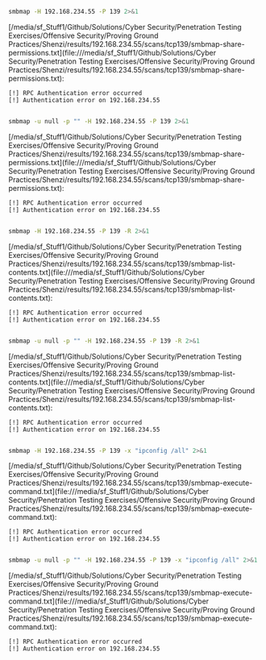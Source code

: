 ```bash
smbmap -H 192.168.234.55 -P 139 2>&1
```

[/media/sf_Stuff1/Github/Solutions/Cyber Security/Penetration Testing Exercises/Offensive Security/Proving Ground Practices/Shenzi/results/192.168.234.55/scans/tcp139/smbmap-share-permissions.txt](file:///media/sf_Stuff1/Github/Solutions/Cyber Security/Penetration Testing Exercises/Offensive Security/Proving Ground Practices/Shenzi/results/192.168.234.55/scans/tcp139/smbmap-share-permissions.txt):

```
[!] RPC Authentication error occurred
[!] Authentication error on 192.168.234.55


```
```bash
smbmap -u null -p "" -H 192.168.234.55 -P 139 2>&1
```

[/media/sf_Stuff1/Github/Solutions/Cyber Security/Penetration Testing Exercises/Offensive Security/Proving Ground Practices/Shenzi/results/192.168.234.55/scans/tcp139/smbmap-share-permissions.txt](file:///media/sf_Stuff1/Github/Solutions/Cyber Security/Penetration Testing Exercises/Offensive Security/Proving Ground Practices/Shenzi/results/192.168.234.55/scans/tcp139/smbmap-share-permissions.txt):

```
[!] RPC Authentication error occurred
[!] Authentication error on 192.168.234.55


```
```bash
smbmap -H 192.168.234.55 -P 139 -R 2>&1
```

[/media/sf_Stuff1/Github/Solutions/Cyber Security/Penetration Testing Exercises/Offensive Security/Proving Ground Practices/Shenzi/results/192.168.234.55/scans/tcp139/smbmap-list-contents.txt](file:///media/sf_Stuff1/Github/Solutions/Cyber Security/Penetration Testing Exercises/Offensive Security/Proving Ground Practices/Shenzi/results/192.168.234.55/scans/tcp139/smbmap-list-contents.txt):

```
[!] RPC Authentication error occurred
[!] Authentication error on 192.168.234.55


```
```bash
smbmap -u null -p "" -H 192.168.234.55 -P 139 -R 2>&1
```

[/media/sf_Stuff1/Github/Solutions/Cyber Security/Penetration Testing Exercises/Offensive Security/Proving Ground Practices/Shenzi/results/192.168.234.55/scans/tcp139/smbmap-list-contents.txt](file:///media/sf_Stuff1/Github/Solutions/Cyber Security/Penetration Testing Exercises/Offensive Security/Proving Ground Practices/Shenzi/results/192.168.234.55/scans/tcp139/smbmap-list-contents.txt):

```
[!] RPC Authentication error occurred
[!] Authentication error on 192.168.234.55


```
```bash
smbmap -H 192.168.234.55 -P 139 -x "ipconfig /all" 2>&1
```

[/media/sf_Stuff1/Github/Solutions/Cyber Security/Penetration Testing Exercises/Offensive Security/Proving Ground Practices/Shenzi/results/192.168.234.55/scans/tcp139/smbmap-execute-command.txt](file:///media/sf_Stuff1/Github/Solutions/Cyber Security/Penetration Testing Exercises/Offensive Security/Proving Ground Practices/Shenzi/results/192.168.234.55/scans/tcp139/smbmap-execute-command.txt):

```
[!] RPC Authentication error occurred
[!] Authentication error on 192.168.234.55


```
```bash
smbmap -u null -p "" -H 192.168.234.55 -P 139 -x "ipconfig /all" 2>&1
```

[/media/sf_Stuff1/Github/Solutions/Cyber Security/Penetration Testing Exercises/Offensive Security/Proving Ground Practices/Shenzi/results/192.168.234.55/scans/tcp139/smbmap-execute-command.txt](file:///media/sf_Stuff1/Github/Solutions/Cyber Security/Penetration Testing Exercises/Offensive Security/Proving Ground Practices/Shenzi/results/192.168.234.55/scans/tcp139/smbmap-execute-command.txt):

```
[!] RPC Authentication error occurred
[!] Authentication error on 192.168.234.55


```
